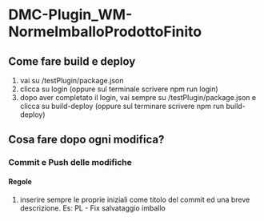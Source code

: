 # DMC-Plugin_WM-NormeImballoProdottoFinito
## Come fare build e deploy
1. vai su /testPlugin/package.json
2. clicca su login (oppure sul terminale scrivere npm run login)
3. dopo aver completato il login, vai sempre su /testPlugin/package.json e clicca su build-deploy (oppure sul terminare scrivere npm run build-deploy)

## Cosa fare dopo ogni modifica?
### Commit e Push delle modifiche
#### Regole
1. inserire sempre le proprie iniziali come titolo del commit ed una breve descrizione. Es: PL - Fix salvataggio imballo